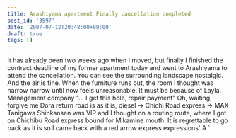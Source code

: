 ```yaml
---
title: Arashiyama apartment Finally cancellation completed
post_id: '3597'
date: '2007-07-12T20:48:00+09:00'
draft: true
tags: []
---
```


It has already been two weeks ago when I moved, but finally I finished the contract deadline of my former apartment today and went to Arashiyama to attend the cancellation. You can see the surrounding landscape nostalgic. And the air is fine. When the furniture runs out, the room I thought was narrow narrow until now feels unreasonable. It must be because of Layla. Management company "... I get this hole, repair payment" Oh, waiting, forgive me Dora return road is as it is, diesel → Chichi Road express → MAX Tanigawa Shinkansen was VIP and I thought on a routing route, where I got on Chichibu Road express bound for Mikamine mouth. It is regrettable to go back as it is so I came back with a red arrow express expressions' A `
